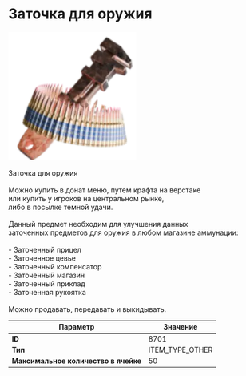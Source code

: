 # Заточка для оружия

![Item Image](../img/8701.webp?raw=true)

Заточка для оружия<br><br>Можно купить в донат меню, путем крафта на верстаке <br>или купить у игроков на центральном рынке, <br>либо в посылке темной удачи.<br><br>Данный предмет необходим для улучшения данных<br>заточенных предметов для оружия в любом магазине аммунации:<br> <br>- Заточенный прицел<br>- Заточенное цевье<br>- Заточенный компенсатор<br>- Заточенный магазин<br>- Заточенный приклад<br>- Заточенная рукоятка<br><br>Можно продавать, передавать и выкидывать.


| Параметр | Значение |
|----------|----------|
| **ID** | 8701 |
| **Тип** | ITEM_TYPE_OTHER |
| **Максимальное количество в ячейке** | 50 |

